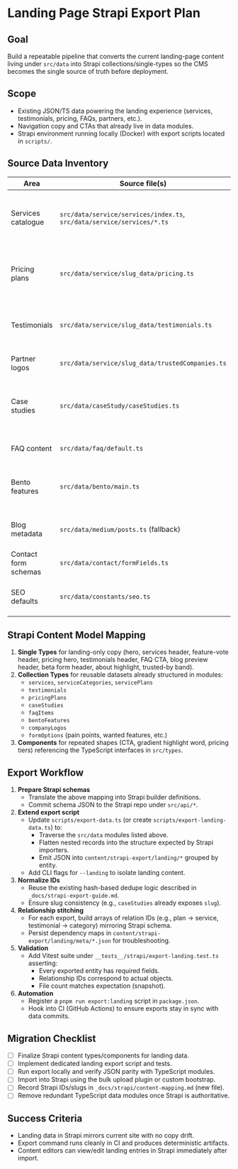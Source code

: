 # Landing Page Strapi Export Plan

## Goal
Build a repeatable pipeline that converts the current landing-page content living under `src/data` into Strapi collections/single-types so the CMS becomes the single source of truth before deployment.

## Scope
- Existing JSON/TS data powering the landing experience (services, testimonials, pricing, FAQs, partners, etc.).
- Navigation copy and CTAs that already live in data modules.
- Strapi environment running locally (Docker) with export scripts located in `scripts/`.

## Source Data Inventory
| Area | Source file(s) | Notes |
| --- | --- | --- |
| Services catalogue | `src/data/service/services/index.ts`, `src/data/service/services/*.ts` | Complex nested structures (plans, categories, CTA targets) already normalized. |
| Pricing plans | `src/data/service/slug_data/pricing.ts` | Includes monthly/annual matrices and feature flags needed for plan type toggles. |
| Testimonials | `src/data/service/slug_data/testimonials.ts` | Contains multiple testimonial groups used across the site. |
| Partner logos | `src/data/service/slug_data/trustedCompanies.ts` | Logo metadata and partner descriptions. |
| Case studies | `src/data/caseStudy/caseStudies.ts` | Contains large bodies of copy, stats, and images for grid and detail pages. |
| FAQ content | `src/data/faq/default.ts` | Question/answer sets used by `<FAQ />`. |
| Bento features | `src/data/bento/main.ts` | Titles, body copy, CTA labels, and media references. |
| Blog metadata | `src/data/medium/posts.ts` (fallback) | Serves as seed content if Beehiiv fetch fails. |
| Contact form schemas | `src/data/contact/formFields.ts` | Field definitions, dropdown options, copy. |
| SEO defaults | `src/data/constants/seo.ts` | Landing metadata consumed via `getStaticSeo`. |

## Strapi Content Model Mapping
1. **Single Types** for landing-only copy (hero, services header, feature-vote header, pricing hero, testimonials header, FAQ CTA, blog preview header, beta form header, about highlight, trusted-by band).
2. **Collection Types** for reusable datasets already structured in modules:
   - `services`, `serviceCategories`, `servicePlans`
   - `testimonials`
   - `pricingPlans`
   - `caseStudies`
   - `faqItems`
   - `bentoFeatures`
   - `companyLogos`
   - `formOptions` (pain points, wanted features, etc.)
3. **Components** for repeated shapes (CTA, gradient highlight word, pricing tiers) referencing the TypeScript interfaces in `src/types`.

## Export Workflow
1. **Prepare Strapi schemas**
   - Translate the above mapping into Strapi builder definitions.
   - Commit schema JSON to the Strapi repo under `src/api/*`.
2. **Extend export script**
   - Update `scripts/export-data.ts` (or create `scripts/export-landing-data.ts`) to:
     - Traverse the `src/data` modules listed above.
     - Flatten nested records into the structure expected by Strapi importers.
     - Emit JSON into `content/strapi-export/landing/*` grouped by entity.
   - Add CLI flags for `--landing` to isolate landing content.
3. **Normalize IDs**
   - Reuse the existing hash-based dedupe logic described in `_docs/strapi-export-guide.md`.
   - Ensure slug consistency (e.g., `caseStudies` already exposes `slug`).
4. **Relationship stitching**
   - For each export, build arrays of relation IDs (e.g., plan → service, testimonial → category) mirroring Strapi schema.
   - Persist dependency maps in `content/strapi-export/landing/meta/*.json` for troubleshooting.
5. **Validation**
   - Add Vitest suite under `__tests__/strapi/export-landing.test.ts` asserting:
     - Every exported entity has required fields.
     - Relationship IDs correspond to actual objects.
     - File count matches expectation (snapshot).
6. **Automation**
   - Register a `pnpm run export:landing` script in `package.json`.
   - Hook into CI (GitHub Actions) to ensure exports stay in sync with data commits.

## Migration Checklist
- [ ] Finalize Strapi content types/components for landing data.
- [ ] Implement dedicated landing export script and tests.
- [ ] Run export locally and verify JSON parity with TypeScript modules.
- [ ] Import into Strapi using the bulk upload plugin or custom bootstrap.
- [ ] Record Strapi IDs/slugs in `_docs/strapi/content-mapping.md` (new file).
- [ ] Remove redundant TypeScript data modules once Strapi is authoritative.

## Success Criteria
- Landing data in Strapi mirrors current site with no copy drift.
- Export command runs cleanly in CI and produces deterministic artifacts.
- Content editors can view/edit landing entries in Strapi immediately after import.
